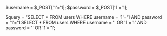 $username = $_POST['1'='1];
$password = $_POST['1'='1];

$query = "SELECT * FROM users WHERE username = '1'='1 AND password = '1'='1
SELECT * FROM users WHERE username = '' OR '1'='1' AND password = '' OR '1'='1';